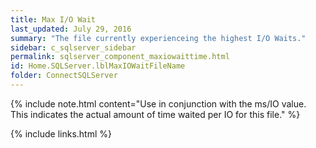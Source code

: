 ```yaml
---
title: ﻿Max I/O Wait
last_updated: July 29, 2016
summary: "The file currently experienceing the highest I/O Waits."
sidebar: c_sqlserver_sidebar
permalink: sqlserver_component_maxiowaittime.html
id: Home.SQLServer.lblMaxIOWaitFileName
folder: ConnectSQLServer
---
```




{% include note.html content="Use in conjunction with the ms/IO value. This indicates the actual amount of time waited per IO for this file." %}

{% include links.html %}
